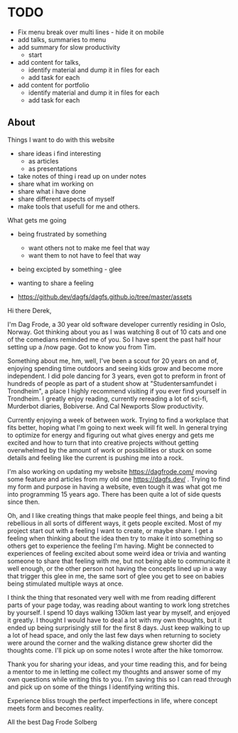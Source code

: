 # TODO

- Fix menu break over multi lines - hide it on mobile
- add talks, summaries to menu
- add summary for slow productivity
   - start
- add content for talks,
  - identify material and dump it in files for each
  - add task for each
- add content for portfolio
  - identify material and dump it in files for each
  - add task for each


## About

Things I want to do with this website

- share ideas i find interesting
    - as articles
    - as presentations
- take notes of thing i read up on under notes 
- share what im working on
- share what i have done
- share different aspects of myself
- make tools that usefull for me and others.


What gets me going
- being frustrated by something
  - want others not to make me feel that way
  - want them to not have to feel that way
- being excipted by something - glee
- wanting to share a feeling

- https://github.dev/dagfs/dagfs.github.io/tree/master/assets

Hi there Derek,

I'm Dag Frode, a 30 year old software developer currently residing in Oslo, Norway. Got thinking about you as I was watching 8 out of 10 cats and one of the comedians reminded me of you. So I have spent the past half hour setting up a /now page. Got to know you from Tim.

Something about me, hm, well, I've been a scout for 20 years on and of, enjoying spending time outdoors and seeing kids grow and become more independent. I did pole dancing for 3 years, even got to preform in front of hundreds of people as part of a student show at "Studentersamfundet i Trondheim", a place I highly recommend visiting if you ever find yourself in Trondheim. I greatly enjoy reading, currently rereading a lot of sci-fi, Murderbot diaries, Bobiverse. And Cal Newports Slow productivity. 

Currently enjoying a week of between work. Trying to find a workplace that fits better, hoping what I'm going to next week will fit well. In general trying to optimize for energy and figuring out what gives energy and gets me excited and how to turn that into creative projects without getting overwhelmed by the amount of work or possibilities or stuck on some details and feeling like the current is pushing me into a rock.

I'm also working on updating my website https://dagfrode.com/ moving some feature and articles from my old one https://dagfs.dev/ . Trying to find my form and purpose in having a website, even tough it was what got me into programming 15 years ago. There has been quite a lot of side quests since then.

Oh, and I like creating things that make people feel things, and being a bit rebellious in all sorts of different ways, it gets people excited. Most of my project start out with a feeling I want to create, or maybe share. I get a feeling when thinking about the idea then try to make it into something so others get to experience the feeling I'm having. Might be connected to experiences of feeling excited about some weird idea or trivia and wanting someone to share that feeling with me, but not being able to communicate it well enough, or the other person not having the concepts lined up in a way that trigger this glee in me, the same sort of glee you get to see on babies being stimulated multiple ways at once.

I think the thing that resonated very well with me from reading different parts of your page today, was reading about wanting to work long stretches by yourself. I spend 10 days walking 130km last year by myself, and enjoyed it greatly. I thought I would have to deal a lot with my own thoughts, but it ended up being surprisingly still for the first 8 days. Just keep walking to up a lot of head space, and only the last few days when returning to society were around the corner and the walking distance grew shorter did the thoughts come. I'll pick up on some notes I wrote after the hike tomorrow.

Thank you for sharing your ideas, and your time reading this, and for being a mentor to me in letting me collect my thoughts and answer some of my own questions while writing this to you. I'm saving this so I can read through and pick up on some of the things I identifying writing this.

Experience bliss trough the perfect imperfections in life, where concept meets form and becomes reality.

All the best
Dag Frode Solberg